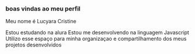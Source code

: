 ### boas vindas ao meu perfil

Meu nome é Lucyara Cristine

Estou estudando na alura
Estou me desenvolvendo na linguagem Javascript
Utilizo esse espaço para minha organizaçao e compartilhamento dos meus projetos desenvolvidos
